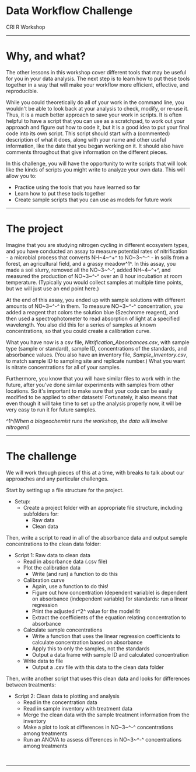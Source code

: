 # Data Workflow Challenge
CRI R Workshop  
___

# Why, and what?

The other lessons in this workshop cover different tools that may be useful for you in your data analysis. The next step is to learn how to put these tools together in a way that will make your workflow more efficient, effective, and reproducible.   

While you could theoretically do all of your work in the command line, you wouldn't be able to look back at your analysis to check, modify, or re-use it. Thus, it is a much better approach to save your work in scripts. It is often helpful to have a script that you can use as a scratchpad, to work out your approach and figure out how to code it, but it is a good idea to put your final code into its own script. This script should start with a (commented) description of what it does, along with your name and other useful information, like the date that you began working on it. It should also have comments throughout that give information on the different pieces.

In this challenge, you will have the opportunity to write scripts that will look like the kinds of scripts you might write to analyze your own data. This will allow you to:

* Practice using the tools that you have learned so far
* Learn how to put these tools together
* Create sample scripts that you can use as models for future work

___

# The project

Imagine that you are studying nitrogen cycling in different ecosystem types, and you have conducted an assay to measure potential rates of nitrification - a microbial process that converts NH~4~^+^ to NO~3~^-^ - in soils from a forest, an agricultural field, and a grassy meadow^1^. In this assay, you made a soil slurry, removed all the NO~3~^-^, added NH~4~^+^, and measured the production of NO~3~^-^ over an 8 hour incubation at room temperature.  (Typically you would collect samples at multiple time points, but we will just use an end point here.)  

At the end of this assay, you ended up with sample solutions with different amounts of NO~3~^-^ in them. To measure NO~3~^-^ concentration, you added a reagent that colors the solution blue (Szechrome reagent), and then used a spectrophotometer to read absorption of light at a specified wavelength. You also did this for a series of samples at known concentrations, so that you could create a calibration curve.

What you have now is a csv file, _Nitrification_Absorbances.csv_, with sample type (sample or standard), sample ID, concentrations of the standards, and absorbance values. (You also have an inventory file, _Sample_Inventory.csv_, to match sample ID to sampling site and replicate number.) What you want is nitrate concentrations for all of your samples.

Furthermore, you know that you will have similar files to work with in the future, after you've done similar experiments with samples from other locations. So it's important to make sure that your code can be easily modified to be applied to other datasets!  Fortunately, it also means that even though it will take time to set up the analysis properly now, it will be very easy to run it for future samples.

^1^*(When a biogeochemist runs the workshop, the data will involve nitrogen!)*

___

# The challenge

We will work through pieces of this at a time, with breaks to talk about our approaches and any particular challenges.   

Start by setting up a file structure for the project.

* Setup:
	+ Create a project folder with an appropriate file structure, including subfolders for:
		- Raw data 
		- Clean data

Then, write a script to read in all of the absorbance data and output sample concentrations to the clean data folder:

* Script 1: Raw data to clean data
	+ Read in absorbance data (.csv file)
	+ Plot the calibration data
		- Write (and run) a function to do this
	+ Calibration curve
		- Again, use a function to do this!
		- Figure out how concentration (dependent variable) is dependent on absorbance (independent variable) for standards: run a linear regression
		- Print the adjusted r^2^ value for the model fit
		- Extract the coefficients of the equation relating concentration to absorbance
	+ Calculate sample concentrations
		- Write a function that uses the linear regression coefficients to calculate concentration based on absorbance
		- Apply this to only the samples, not the standards
		- Output a data frame with sample ID and calculated concentration
	+ Write data to file
		- Output a .csv file with this data to the clean data folder

Then, write another script that uses this clean data and looks for differences between treatments:

* Script 2: Clean data to plotting and analysis
	+ Read in the concentration data
	+ Read in sample inventory with treatment data
	+ Merge the clean data with the sample treatment information from the inventory
	+ Make a plot to look at differences in NO~3~^-^ concentrations among treatments
	+ Run an ANOVA to assess differences in NO~3~^-^ concentrations among treatments
	
<br>
<hr>
<br>
